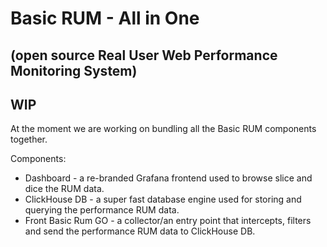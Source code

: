 # Basic RUM - All in One
## (open source Real User Web Performance Monitoring System)

## WIP

At the moment we are working on bundling all the Basic RUM components together. 

Components:

 - Dashboard - a re-branded Grafana frontend used to browse slice and dice the RUM data.
 - ClickHouse DB - a super fast database engine used for storing and querying the performance RUM data.
 - Front Basic Rum GO - a collector/an entry point that intercepts, filters and send the performance RUM data to ClickHouse DB.

